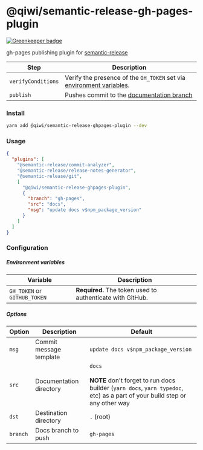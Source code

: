 # @qiwi/semantic-release-gh-pages-plugin

[![Greenkeeper badge](https://badges.greenkeeper.io/qiwi/semantic-release-gh-pages-plugin.svg)](https://greenkeeper.io/)

gh-pages publishing plugin for [semantic-release](https://github.com/semantic-release/semantic-release)

| Step               | Description |
|--------------------|-------------|
| `verifyConditions` | Verify the presence of the `GH_TOKEN` set via [environment variables](#environment-variables). |
| `publish`          | Pushes commit to the [documentation branch](#options) |

### Install
```bash
yarn add @qiwi/semantic-release-ghpages-plugin --dev
```

### Usage

```json
{
  "plugins": [
    "@semantic-release/commit-analyzer",
    "@semantic-release/release-notes-generator",
    "@semantic-release/git",
    [
      "@qiwi/semantic-release-ghpages-plugin", 
      {
        "branch": "gh-pages",
        "src": "docs",
        "msg": "update docs v$npm_package_version"
      }
    ]
  ]
}
```

### Configuration
##### Environment variables

| Variable                     | Description                                               |
|------------------------------| --------------------------------------------------------- |
| `GH_TOKEN` or `GITHUB_TOKEN` | **Required.** The token used to authenticate with GitHub. |

##### Options

| Option    | Description           | Default |
|-----------|-----------------------| --------|
| `msg`     | Commit message template | `update docs v$npm_package_version` |
| `src`     | Documentation directory | `docs`<br/><br/>**NOTE** don't forget to run docs builder (`yarn docs`, `yarn typedoc`, etc) as a part of your build step or any other way|
| `dst`     | Destination directory   | `.` (root) |
| `branch`  | Docs branch to push     | `gh-pages` |
